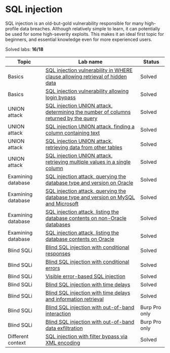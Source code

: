 # SQL injection
SQL injection is an old-but-gold vulnerability responsible for many high-profile data breaches. Although relatively simple to learn, it can potentially be used for some high-severity exploits. This makes it an ideal first topic for beginners, and essential knowledge even for more experienced users.

Solved labs: **16/18**

| Topic              | Lab name                                                                                                                                                                            | Status        |
| ------------------ | ----------------------------------------------------------------------------------------------------------------------------------------------------------------------------------- | --------------|
| Basics             | [SQL injection vulnerability in WHERE clause allowing retrieval of hidden data](./labs/SQL_injection_vulnerability_in_WHERE_clause_allowing_retrieval_of_hidden_data.md)            | Solved        |
| Basics             | [SQL injection vulnerability allowing login bypass](./labs/SQL_injection_vulnerability_allowing_login_bypass.md)                                                                    | Solved        |
| UNION attack       | [SQL injection UNION attack, determining the number of columns returned by the query](./labs/SQL_injection_UNION_attack_determining_the_number_of_columns_returned_by_the_query.md) | Solved        |
| UNION attack       | [SQL injection UNION attack, finding a column containing text](./labs/SQL_injection_UNION_attack_finding_a_column_containing_text.md)                                               | Solved        |
| UNION attack       | [SQL injection UNION attack, retrieving data from other tables](./labs/SQL_injection_UNION_attack_retrieving_data_from_other_tables.md)                                             | Solved        |
| UNION attack       | [SQL injection UNION attack, retrieving multiple values in a single column](./labs/SQL_injection_UNION_attack_retrieving_multiple_values_in_a_single_column.md)                     | Solved        |
| Examining database | [SQL injection attack, querying the database type and version on Oracle](./labs/SQL_injection_attack_querying_the_database_type_and_version_on_Oracle.md)                           | Solved        |
| Examining database | [SQL injection attack, querying the database type and version on MySQL and Microsoft](./labs/SQL_injection_attack_querying_the_database_type_and_version_on_MySQL_and_Microsoft.md) | Solved        |
| Examining database | [SQL injection attack, listing the database contents on non-Oracle databases](./labs/SQL_injection_attack_listing_the_database_contents_on_non-Oracle_databases.md)                 | Solved        |
| Examining database | [SQL injection attack, listing the database contents on Oracle](./labs/SQL_injection_attack_listing_the_database_contents_on_Oracle.md)                                             | Solved        |
| Blind SQLi         | [Blind SQL injection with conditional responses](./labs/Blind_SQL_injection_with_conditional_responses.md)                                                                          | Solved        |
| Blind SQLi         | [Blind SQL injection with conditional errors](./labs/Blind_SQL_injection_with_conditional_errors.md)                                                                                | Solved        |
| Blind SQLi         | [Visible error-based SQL injection](./labs/Visible_error-based_SQL_injection.md)                                                                                                    | Solved        |
| Blind SQLi         | [Blind SQL injection with time delays](./labs/Blind_SQL_injection_with_time_delays.md)                                                                                              | Solved        |
| Blind SQLi         | [Blind SQL injection with time delays and information retrieval](./labs/Blind_SQL_injection_with_time_delays_and_information_retrieval.md)                                          | Solved        |
| Blind SQLi         | [Blind SQL injection with out-of-band interaction](./labs/Blind_SQL_injection_with_out-of-band_interaction.md)                                                                      | Burp Pro only |
| Blind SQLi         | [Blind SQL injection with out-of-band data exfiltration](./labs/Blind_SQL_injection_with_out-of-band_data_exfiltration.md)                                                          | Burp Pro only |
| Different context  | [SQL injection with filter bypass via XML encoding](./labs/SQL_injection_with_filter_bypass_via_XML_encoding.md)                                                                    | Solved        |
